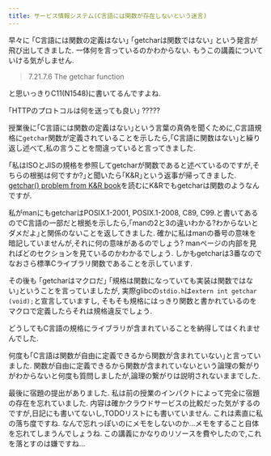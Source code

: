 ```yaml
---
title: サービス情報システム(C言語には関数が存在しないという迷言)
---
```


早々に
｢C言語には関数の定義はない｣
｢getcharは関数ではない｣
という発言が飛び出してきました.
一体何を言っているのかわからない.
もうこの講義についていける気がしません.

> 7.21.7.6 The getchar function

と思いっきりC11(N1548)に書いてるんですよね.

｢HTTPのプロトコルは何を送っても良い｣
?????

授業後に｢C言語には関数の定義はない｣という言葉の真偽を聞くために,C言語規格に`getchar`関数が定義されていることを示したら,｢C言語に関数はない｣と繰り返し述べて,私の言うことを間違っていると言ってきました.

｢私はISOとJISの規格を参照してgetcharが関数であると述べているのですが,そちらの根拠は何ですか?｣と聞いたら｢K&R｣という返事が帰ってきました.
[getchar() problem from K&R book](https://cboard.cprogramming.com/c-programming/50912-getchar-problem-k-r-book.html)を読むにK&Rでもgetcharは関数のようなんですが.

私がmanにもgetcharはPOSIX.1-2001, POSIX.1-2008, C89, C99.と書いてあるのでC言語の一部だと根拠を示したら,｢manの2と3の違いわかる?わからないとダメだよ｣と関係のないことを返してきました.
確かに私はmanの番号の意味を暗記していませんが,それに何の意味があるのでしょう?
manページの内部を見ればどのセクションを見ているのかわかるでしょう.
しかもgetcharは3番なのでなおさら標準Cライブラリ関数であることを示しています.

その後も
｢getcharはマクロだ｣
｢規格は関数になっていても実装は関数ではない｣ということを言っていましたが,
実際glibcの`stdio.h`は`extern int getchar (void);`と宣言していますし,
そもそも規格にはっきり関数と書かれているのをマクロで定義したらそれは規格違反でしょう.

どうしてもC言語の規格にライブラリが含まれていることを納得してはくれませんでした.

何度も｢C言語は関数が自由に定義できるから関数が含まれていない｣と言っていました.
関数が自由に定義できるから関数が含まれていないという論理の繋がりがわからないと何度も質問しましたが,論理の繋がりは説明されないままでした.

最後に宿題の提出がありました.
私は前の授業のインパクトによって完全に宿題の存在を忘れていました.
内容は確かクラウドサービスの比較だった気がするのですが,日記にも書いてないし,TODOリストにも書いていません.
これは素直に私の落ち度ですね.
なんで忘れっぽいのにメモをしないのか…メモをすること自体を忘れてしまうんでしょうね.
この講義にかなりのリソースを費やしたので,これを落とすのは嫌ですね…
